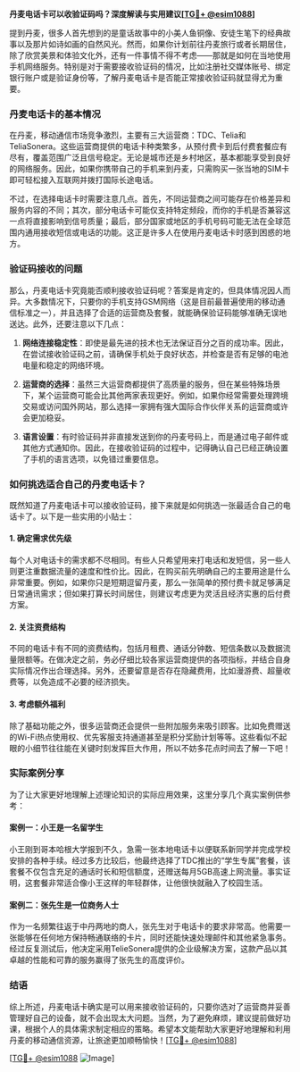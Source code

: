 **丹麦电话卡可以收验证码吗？深度解读与实用建议[[TG💪+ @esim1088](https://t.me/s/esim1088)]**

提到丹麦，很多人首先想到的是童话故事中的小美人鱼铜像、安徒生笔下的经典故事以及那片如诗如画的自然风光。然而，如果你计划前往丹麦旅行或者长期居住，除了欣赏美景和体验文化外，还有一件事情不得不考虑——那就是如何在当地使用手机网络服务。特别是对于需要接收验证码的情况，比如注册社交媒体账号、绑定银行账户或是验证身份等，了解丹麦电话卡是否能正常接收验证码就显得尤为重要。

### 丹麦电话卡的基本情况

在丹麦，移动通信市场竞争激烈，主要有三大运营商：TDC、Telia和TeliaSonera。这些运营商提供的电话卡种类繁多，从预付费卡到后付费套餐应有尽有，覆盖范围广泛且信号稳定。无论是城市还是乡村地区，基本都能享受到良好的网络服务。因此，如果你携带自己的手机来到丹麦，只需购买一张当地的SIM卡即可轻松接入互联网并拨打国际长途电话。

不过，在选择电话卡时需要注意几点。首先，不同运营商之间可能存在价格差异和服务内容的不同；其次，部分电话卡可能仅支持特定频段，而你的手机是否兼容这一点将直接影响到信号质量；最后，部分国家或地区的手机号码可能无法在全球范围内通用接收短信或电话的功能。这正是许多人在使用丹麦电话卡时感到困惑的地方。

### 验证码接收的问题

那么，丹麦电话卡究竟能否顺利接收验证码呢？答案是肯定的，但具体情况因人而异。大多数情况下，只要你的手机支持GSM网络（这是目前最普遍使用的移动通信标准之一），并且选择了合适的运营商及套餐，就能确保验证码能够准确无误地送达。此外，还要注意以下几点：

1. **网络连接稳定性**：即使是最先进的技术也无法保证百分之百的成功率。因此，在尝试接收验证码之前，请确保手机处于良好状态，并检查是否有足够的电池电量和稳定的网络环境。
   
2. **运营商的选择**：虽然三大运营商都提供了高质量的服务，但在某些特殊场景下，某个运营商可能会比其他两家表现更好。例如，如果你经常需要处理跨境交易或访问国外网站，那么选择一家拥有强大国际合作伙伴关系的运营商或许会更加稳妥。

3. **语言设置**：有时验证码并非直接发送到你的丹麦号码上，而是通过电子邮件或其他方式通知你。因此，在接收验证码的过程中，记得确认自己已经正确设置了手机的语言选项，以免错过重要信息。

### 如何挑选适合自己的丹麦电话卡？

既然知道了丹麦电话卡可以接收验证码，接下来就是如何挑选一张最适合自己的电话卡了。以下是一些实用的小贴士：

#### 1. 确定需求优先级
每个人对电话卡的需求都不尽相同。有些人只希望用来打电话和发短信，另一些人则更注重数据流量的速度和性价比。因此，在购买前先明确自己的主要用途是什么非常重要。例如，如果你只是短期逗留丹麦，那么一张简单的预付费卡就足够满足日常通讯需求；但如果打算长时间居住，则建议考虑更为灵活且经济实惠的后付费方案。

#### 2. 关注资费结构
不同的电话卡有不同的资费结构，包括月租费、通话分钟数、短信条数以及数据流量限额等。在做决定之前，务必仔细比较各家运营商提供的各项指标，并结合自身实际情况作出合理选择。另外，还要留意是否存在隐藏费用，比如漫游费、超量收费等，以免造成不必要的经济损失。

#### 3. 考虑额外福利
除了基础功能之外，很多运营商还会提供一些附加服务来吸引顾客。比如免费赠送的Wi-Fi热点使用权、优先客服支持通道甚至是积分奖励计划等等。这些看似不起眼的小细节往往能在关键时刻发挥巨大作用，所以不妨多花点时间去了解一下吧！

### 实际案例分享

为了让大家更好地理解上述理论知识的实际应用效果，这里分享几个真实案例供参考：

#### 案例一：小王是一名留学生
小王刚到哥本哈根大学报到不久，急需一张本地电话卡以便联系新同学并完成学校安排的各种手续。经过多方比较后，他最终选择了TDC推出的“学生专属”套餐，该套餐不仅包含充足的通话时长和短信额度，还赠送每月5GB高速上网流量。事实证明，这套餐非常适合像小王这样的年轻群体，让他很快就融入了校园生活。

#### 案例二：张先生是一位商务人士
作为一名频繁往返于中丹两地的商人，张先生对于电话卡的要求非常高。他需要一张能够在任何地方保持畅通联络的卡片，同时还能快速处理邮件和其他紧急事务。经过反复测试后，他决定采用TelieSonera提供的企业级解决方案，这款产品以其卓越的性能和可靠的服务赢得了张先生的高度评价。

### 结语

综上所述，丹麦电话卡确实是可以用来接收验证码的，只要你选对了运营商并妥善管理好自己的设备，就不会出现太大问题。当然，为了避免麻烦，建议提前做好功课，根据个人的具体需求制定相应的策略。希望本文能帮助大家更好地理解和利用丹麦的移动通信资源，让旅途更加顺畅愉快！[[TG💪+ @esim1088](https://t.me/s/esim1088)] 

[[TG💪+ @esim1088](https://t.me/s/esim1088) ![Image](https://i.postimg.cc/4NQfJmqS/Snipaste-2025-05-13-00-14-12.png)]